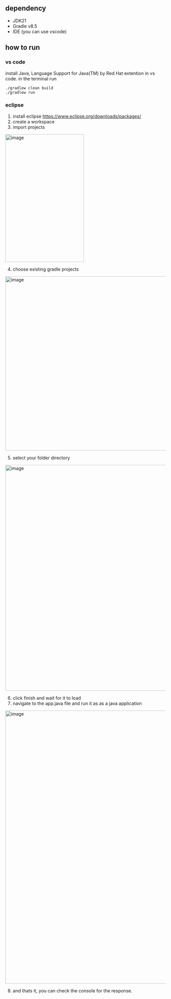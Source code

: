 ## dependency
- JDK21
- Gradle v8.5
- IDE (you can use vscode)

## how to run
### vs code
install Java, Language Support for Java(TM) by Red Hat extention in vs code.
in the terminal run

``` 
./gradlew clean build
./gradlew run
```
### eclipse
1. install eclipse https://www.eclipse.org/downloads/packages/
2. create a workspace
3. import projects
  <img width="247" height="401" alt="image" src="https://github.com/user-attachments/assets/ec53f334-9168-4d0f-acfd-78a754ea50ce" />

4. choose existing gradle projects
  <img width="508" height="547" alt="image" src="https://github.com/user-attachments/assets/e68b5af1-125e-46cb-9907-f638370e6eea" />

5. select your folder directory
  <img width="915" height="709" alt="image" src="https://github.com/user-attachments/assets/f3407a68-a3b5-4b44-964b-d6d229709a21" />

6. click finish and wait for it to load
7. navigate to the app.java file and run it as as a java application
  <img width="702" height="857" alt="image" src="https://github.com/user-attachments/assets/6a6421a3-6b64-4e39-a011-e83d3eff7c4f" />

8. and thats it, you can check the console for the response.
